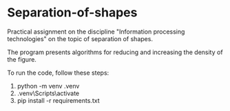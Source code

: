# Separation-of-shapes

Practical assignment on the discipline "Information processing technologies" on the topic of separation of shapes.

The program presents algorithms for reducing and increasing the density of the figure.

To run the code, follow these steps:
1) python -m venv .venv
2) .venv\Scripts\activate
3) pip install -r requirements.txt
